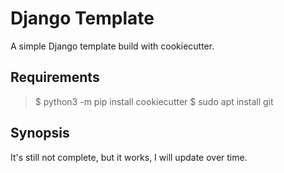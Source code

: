 # Django Template

A simple Django template build with cookiecutter.

## Requirements

> $ python3 -m pip install cookiecutter
> $ sudo apt install git

## Synopsis

It's still not complete, but  it works, I will update over time.
